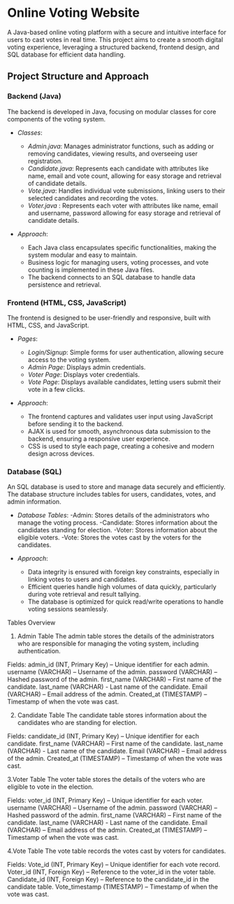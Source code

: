# Online Voting Website

A Java-based online voting platform with a secure and intuitive interface for users to cast votes in real time. This project aims to create a smooth digital voting experience, leveraging a structured backend, frontend design, and SQL database for efficient data handling.

## Project Structure and Approach

### Backend (Java)

The backend is developed in Java, focusing on modular classes for core components of the voting system. 

- *Classes*:
  - *Admin.java*: Manages administrator functions, such as adding or removing candidates, viewing results, and overseeing user registration.
  - *Candidate.java*: Represents each candidate with attributes like name, email and vote count, allowing for easy storage and retrieval of candidate details.
  - *Vote.java*: Handles individual vote submissions, linking users to their selected candidates and recording the votes.
  - *Voter.java* : Represents each voter with attributes like name, email and username, password allowing for easy storage and retrieval of candidate details.

- *Approach*:
  - Each Java class encapsulates specific functionalities, making the system modular and easy to maintain.
  - Business logic for managing users, voting processes, and vote counting is implemented in these Java files.
  - The backend connects to an SQL database to handle data persistence and retrieval.

### Frontend (HTML, CSS, JavaScript)

The frontend is designed to be user-friendly and responsive, built with HTML, CSS, and JavaScript.

- *Pages*:
  - *Login/Signup*: Simple forms for user authentication, allowing secure access to the voting system.
  - *Admin Page*: Displays admin credentials.
  - *Voter Page*: Displays voter credentials.
  - *Vote Page*: Displays available candidates, letting users submit their vote in a few clicks.


  

- *Approach*:
  - The frontend captures and validates user input using JavaScript before sending it to the backend.
  - AJAX is used for smooth, asynchronous data submission to the backend, ensuring a responsive user experience.
  - CSS is used to style each page, creating a cohesive and modern design across devices.

### Database (SQL)

An SQL database is used to store and manage data securely and efficiently. The database structure includes tables for users, candidates, votes, and admin information.

- *Database Tables*:
  -Admin: Stores details of the administrators who manage the voting process.
  -Candidate: Stores information about the candidates standing for election.
 -Voter: Stores information about the eligible voters.
 -Vote: Stores the votes cast by the voters for the candidates.

- *Approach*:
  - Data integrity is ensured with foreign key constraints, especially in linking votes to users and candidates.
  - Efficient queries handle high volumes of data quickly, particularly during vote retrieval and result tallying.
  - The database is optimized for quick read/write operations to handle voting sessions seamlessly.



Tables Overview


1.	Admin Table
The admin table stores the details of the administrators who are responsible for managing the voting system, including authentication.


Fields:
admin_id (INT, Primary Key) – Unique identifier for each admin.
username (VARCHAR) – Username of the admin.
password (VARCHAR) – Hashed password of the admin.
first_name (VARCHAR) – First name of the candidate.
last_name (VARCHAR) - Last name of the candidate.
Email (VARCHAR) – Email address of the admin.
Created_at (TIMESTAMP) – Timestamp of when the vote was cast.

2.	Candidate Table
The candidate table stores information about the candidates who are standing for election.

Fields:
candidate_id (INT, Primary Key) – Unique identifier for each candidate.
first_name (VARCHAR) – First name of the candidate.
last_name (VARCHAR) - Last name of the candidate.
Email (VARCHAR) – Email address of the admin.
Created_at (TIMESTAMP) – Timestamp of when the vote was cast.


3.Voter Table
The voter table stores the details of the voters who are eligible to vote in the election.


Fields:
voter_id (INT, Primary Key) – Unique identifier for each voter.
username (VARCHAR) – Username of the admin.
password (VARCHAR) – Hashed password of the admin.
first_name (VARCHAR) – First name of the candidate.
last_name (VARCHAR) - Last name of the candidate.
Email (VARCHAR) – Email address of the admin.
Created_at (TIMESTAMP) – Timestamp of when the vote was cast.


4.Vote Table
The vote table records the votes cast by voters for candidates.


Fields:
Vote_id (INT, Primary Key) – Unique identifier for each vote record.
Voter_id (INT, Foreign Key) – Reference to the voter_id in the voter table.
Candidate_id (INT, Foreign Key) – Reference to the candidate_id in the candidate table.
Vote_timestamp (TIMESTAMP) – Timestamp of when the vote was cast.


